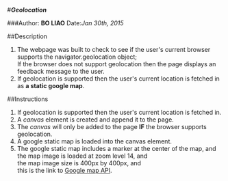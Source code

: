 #**_Geolocation_**

###Author: **BO LIAO**        Date:_Jan 30th, 2015_

##Description
1. The webpage was built to check to see if the user's current browser supports the navigator.geolocation object;        
 If the browser does not support geolocation then the page displays an feedback message to the user.
2. If geolocation is supported then the user's current location is fetched in as **a static google map**.


##Instructions
1. If geolocation is supported then the user's current location is fetched in.
2. A _canvas_ element is created and append it to the page.
3. The _canvas_ will only be added to the page **IF** the browser supports geolocation.
4. A google static map is loaded into the canvas element.
5. The google static map includes a marker at the center of the map, and     
 the map image is loaded at zoom level 14, and    
 the map image size is 400px by 400px, and     
 this is the link to [Google map API](https://developers.google.com/maps/documentation/staticmaps "Links to an external site").

